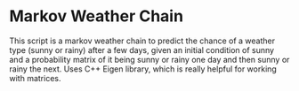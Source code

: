 # Markov Weather Chain

This script is a markov weather chain to predict the chance of a weather type (sunny or rainy) after a few days,
given an initial condition of sunny and a probability matrix of it being sunny or rainy one day and then sunny
or rainy the next.  Uses C++ Eigen library, which is really helpful for working with matrices.
